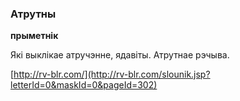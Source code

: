### Атрутны
**прыметнік**

Які выклікае атручэнне, ядавіты. Атрутнае рэчыва.

<a rel="author">[http://rv-blr.com/](http://rv-blr.com/slounik.jsp?letterId=0&maskId=0&pageId=302)</a>
